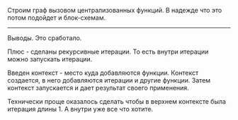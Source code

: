 Строим граф вызовом централизованных функций.
В надежде что это потом подойдет и блок-схемам.

----
Выводы. Это сработало.

Плюс - сделаны рекурсивные итерации.
То есть внутри итерации можно запускать итерации.

Введен контекст - место куда добавляются функции.
Контекст создается, в него добавляются итерации и другие функции.
Затем контекст запускается и дает результат своего применения.

Технически проще оказалось сделать чтобы в верхнем контексте
была итерация длины 1. А внутри уже все что хотите.